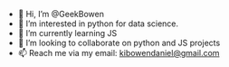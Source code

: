 - 👋 Hi, I’m @GeekBowen
- 👀 I’m interested in python for data science.
- 🌱 I’m currently learning JS
- 💞️ I’m looking to collaborate on python and JS projects
- 📫 Reach me via my email: kibowendaniel@gmail.com


